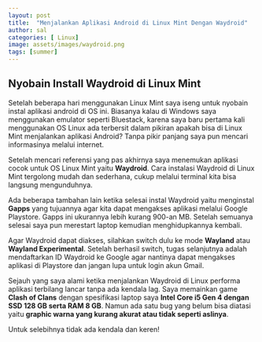 ```yaml
---
layout: post
title:  "Menjalankan Aplikasi Android di Linux Mint Dengan Waydroid"
author: sal
categories: [ Linux]
image: assets/images/waydroid.png
tags: [summer]
---
```

## Nyobain Install Waydroid di Linux Mint

Setelah beberapa hari menggunakan Linux Mint saya iseng untuk nyobain instal aplikasi android di OS ini. Biasanya kalau di Windows saya menggunakan emulator seperti Bluestack, karena saya baru pertama kali menggunakan OS Linux ada terbersit dalam pikiran apakah bisa di Linux Mint menjalankan aplikasi Android? Tanpa pikir panjang saya pun mencari informasinya melalui internet.

Setelah mencari referensi yang pas akhirnya saya menemukan aplikasi cocok untuk OS Linux Mint yaitu **Waydroid**. Cara instalasi Waydroid di Linux Mint tergolong mudah dan sederhana, cukup melalui terminal kita bisa langsung mengunduhnya.

Ada beberapa tambahan lain ketika selesai instal Waydroid yaitu menginstal **Gapps** yang tujuannya agar kita dapat mengakses aplikasi melalui Google Playstore. Gapps ini ukurannya lebih kurang 900-an MB. Setelah semuanya selesai saya pun merestart laptop kemudian menghidupkannya kembali.

Agar Waydroid dapat diakses, silahkan switch dulu ke mode **Wayland** atau **Wayland Experimental**. Setelah berhasil switch, tugas selanjutnya adalah mendaftarkan ID Waydroid ke Google agar nantinya dapat mengakses aplikasi di Playstore dan jangan lupa untuk login akun Gmail.

Sejauh yang saya alami ketika menjalankan Waydroid di Linux performa aplikasi terbilang lancar tanpa ada kendala lag. Saya memainkan game **Clash of Clans** dengan spesifikasi laptop saya **Intel Core i5 Gen 4 dengan SSD 128 GB serta RAM 8 GB**. Namun ada satu bug yang belum bisa diatasi yaitu **graphic warna yang kurang akurat atau tidak seperti aslinya**.

Untuk selebihnya tidak ada kendala dan keren!